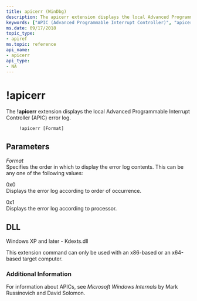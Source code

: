 ```yaml
---
title: apicerr (WinDbg)
description: The apicerr extension displays the local Advanced Programmable Interrupt Controller (APIC) error log.
keywords: ["APIC (Advanced Programmable Interrupt Controller)", "apicerr Windows Debugging"]
ms.date: 09/17/2018
topic_type:
- apiref
ms.topic: reference
api_name:
- apicerr
api_type:
- NA
---
```


# !apicerr


The **!apicerr** extension displays the local Advanced Programmable Interrupt Controller (APIC) error log.

```dbgcmd
     !apicerr [Format] 
```

## Parameters


<span id="_______Format______"></span><span id="_______format______"></span><span id="_______FORMAT______"></span> *Format*   
Specifies the order in which to display the error log contents. This can be any one of the following values:

<span id="0x0"></span><span id="0X0"></span>0x0  
Displays the error log according to order of occurrence.

<span id="0x1"></span><span id="0X1"></span>0x1  
Displays the error log according to processor.

## DLL

Windows XP and later - Kdexts.dll

 

This extension command can only be used with an x86-based or an x64-based target computer.

### Additional Information

For information about APICs, see *Microsoft Windows Internals* by Mark Russinovich and David Solomon. 

 

 





